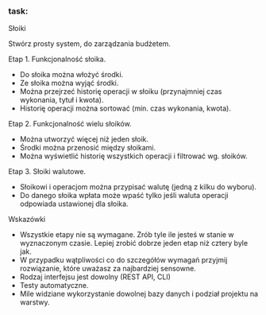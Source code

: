 ### task:

Słoiki

Stwórz prosty system, do zarządzania budżetem.

Etap 1. Funkcjonalność słoika.
- Do słoika można włożyć środki.
- Ze słoika można wyjąć środki.
- Można przejrzeć historię operacji w słoiku (przynajmniej czas wykonania, tytuł i kwota).
- Historię operacji można sortować (min. czas wykonania, kwota).

Etap 2. Funkcjonalność wielu słoików.
- Można utworzyć więcej niż jeden słoik.
- Środki można przenosić między słoikami.
- Można wyświetlić historię wszystkich operacji i filtrować wg. słoików.

Etap 3. Słoiki walutowe.
- Słoikowi i operacjom można przypisać walutę (jedną z kilku do wyboru).
- Do danego słoika wpłata może wpaść tylko jeśli waluta operacji odpowiada ustawionej dla słoika.

Wskazówki
- Wszystkie etapy nie są wymagane. Zrób tyle ile jesteś w stanie w wyznaczonym czasie. Lepiej zrobić dobrze jeden etap niż cztery byle jak.
- W przypadku wątpliwości co do szczegółów wymagań przyjmij rozwiązanie, które uważasz za najbardziej sensowne.
- Rodzaj interfejsu jest dowolny (REST API, CLI)
- Testy automatyczne.
- Mile widziane wykorzystanie dowolnej bazy danych i podział projektu na warstwy.
